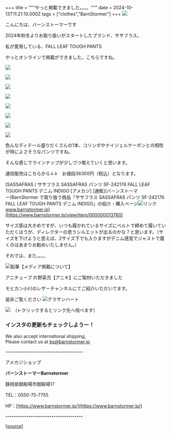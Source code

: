 +++
title = """やっと掲載できました。。。。"""
date = 2024-10-13T11:21:10.000Z
tags = ["clothes","BarnStormer"]
+++
[![](https://stat.ameba.jp/user_images/20231023/16/barnstormer-go/b2/03/p/o0420015015354743273.png)](https://ameblo.jp/barnstormer-go/entry-12825670498.html)

こんにちは、バーンストーマーです

2024年秋冬よりお取り扱いがスタートしたブランド、ササフラス。

私が愛用している、FALL LEAF TOUGH PANTS 

やっとオンラインで掲載ができました。こちらですね。

[![](https://stat.ameba.jp/user_images/20241013/18/barnstormer-go/e9/04/j/o0466070015497388461.jpg)](https://stat.ameba.jp/user_images/20241013/18/barnstormer-go/e9/04/j/o0466070015497388461.jpg)

[![](https://stat.ameba.jp/user_images/20241013/18/barnstormer-go/2e/b3/j/o0466070015497388464.jpg)](https://stat.ameba.jp/user_images/20241013/18/barnstormer-go/2e/b3/j/o0466070015497388464.jpg)

[![](https://stat.ameba.jp/user_images/20241013/18/barnstormer-go/7b/27/j/o0466070015497388466.jpg)](https://stat.ameba.jp/user_images/20241013/18/barnstormer-go/7b/27/j/o0466070015497388466.jpg)

[![](https://stat.ameba.jp/user_images/20241013/18/barnstormer-go/b6/c0/j/o0408061215497389477.jpg)](https://stat.ameba.jp/user_images/20241013/18/barnstormer-go/b6/c0/j/o0408061215497389477.jpg)

[![](https://stat.ameba.jp/user_images/20241013/18/barnstormer-go/30/79/j/o0466070015497389484.jpg)](https://stat.ameba.jp/user_images/20241013/18/barnstormer-go/30/79/j/o0466070015497389484.jpg)

[![](https://stat.ameba.jp/user_images/20241013/18/barnstormer-go/77/80/j/o0466070015497389489.jpg)](https://stat.ameba.jp/user_images/20241013/18/barnstormer-go/77/80/j/o0466070015497389489.jpg)

[![](https://stat.ameba.jp/user_images/20241013/18/barnstormer-go/8b/77/j/o0466070015497389475.jpg)](https://stat.ameba.jp/user_images/20241013/18/barnstormer-go/8b/77/j/o0466070015497389475.jpg)

[![](https://stat.ameba.jp/user_images/20241013/18/barnstormer-go/9c/ee/j/o0466070015497389481.jpg)](https://stat.ameba.jp/user_images/20241013/18/barnstormer-go/9c/ee/j/o0466070015497389481.jpg)

色んなディテール盛りだくさんの1本、コリンボやナイジェルケーボンとの相性が特によさそうなパンツですね。

そんな感じでラインナップが少しづつ増えていくと思います。

通信販売はこちらから↓↓　お値段36300円（税込）となります。

[SASSAFRAS / ササフラス SASSAFRAS パンツ SF-242176 FALL LEAF TOUGH PANTS デニム INDIGO \[アメカジ\] \[通販\](バーンストーマー)BarnStormer で取り扱う商品「ササフラス SASSAFRAS パンツ SF-242176 FALL LEAF TOUGH PANTS デニム INDIGO」の紹介・購入ページ![リンク](https://c.stat100.ameba.jp/ameblo/symbols/v3.20.0/svg/gray/editor_link.svg)www.barnstormer.jp](https://www.barnstormer.jp/view/item/000000013760)

サイズ感は大きめですが、いつも履かれているサイズにベルトで締めて履いていただくほうが、ディレクターの思うシルエットが出るのかな？と思います。（サイズを下げようと思えば、2サイズ下でも入りますがデニム感覚でジャストで履くのはあまりお勧めいたしません。）

それでは、また。。。。

![鉛筆](https://stat100.ameba.jp/blog/ucs/img/char/char3/519.png)【メディア掲載について】

アニチューブ 片野英児【アニキ】にご取材いただきました

モヒカン小川のレザーチャンネルにてご紹介いただいてます。

是非ご覧ください ![グラサンハート](https://stat100.ameba.jp/blog/ucs/img/char/char3/148.png)

[![](https://stat.ameba.jp/user_images/20230412/16/barnstormer-go/6a/23/p/o0108010815269242493.png)](https://www.instagram.com/barnstormer_daily/)　（←クリックするとリンク先へ飛べます）

### インスタの更新もチェックしようー！

We also accept international shipping,  
Please contact us at bs@barnstormer.jp

**\-------------------------------------**

アメカジショップ

**バーンストーマーBarnstormer**

静岡県御殿場市御殿場17

TEL：0550-75-7755

HP：[https://www.barnstormer.jp/](https://www.barnstormer.jp/)

**\-------------------------------------**

[[source]](https://ameblo.jp/barnstormer-go/entry-12871114541.html)
